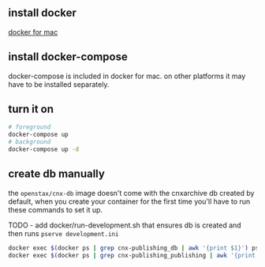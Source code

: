 ## install docker

[docker for mac](https://store.docker.com/editions/community/docker-ce-desktop-mac)


## install docker-compose

docker-compose is included in docker for mac. on other platforms it may have to be installed separately.

## turn it on
```bash
# foreground
docker-compose up
# background
docker-compose up -d
```

## create db manually

the `openstax/cnx-db` image doesn't come with the cnxarchive db created by default, when you create your container for the
first time you'll have to run these commands to set it up.

TODO - add docker/run-development.sh that ensures db is created and then runs `pserve development.ini`

```bash
docker exec $(docker ps | grep cnx-publishing_db | awk '{print $1}') psql --user postgres -c 'create database cnxarchive'
docker exec $(docker ps | grep cnx-publishing_publishing | awk '{print $1}') cnx-db init
```
